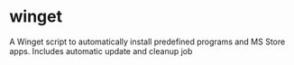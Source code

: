 # winget
A Winget script to automatically install predefined programs and MS Store apps. Includes automatic update and cleanup job
